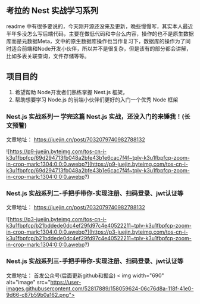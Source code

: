 ## 考拉的 Nest 实战学习系列

readme 中有很多要说的，今天刚开源还没来及更新，晚些慢慢写，其实本人最近半年多没怎么写后端代码，主要在做低代码和中台么内容，操作的也不是原生数据库而是元数据Meta，文中的原生数据库操作也当作复习下，数据库的操作为了同时适合前端和Node开发小伙伴，所以并不是很复杂，但是该有的部分都会讲解，比如多表关联查询，文件存储等等。

## 项目目的
1. 希望帮助 Node开发者们熟练掌握 Nest.js 框架，
2. 帮助想要学习 Node.js 的前端小伙伴们更好的入门一个优秀 Node 框架

### Nest.js 实战系列一 学完这篇 Nest.js 实战，还没入门的来锤我！(长文预警)
 文章地址： https://juejin.cn/post/7032079740982788132
 
![https://p9-juejin.byteimg.com/tos-cn-i-k3u1fbpfcp/69d294713fb048a2bfe43b1e6cac7f4f~tplv-k3u1fbpfcp-zoom-in-crop-mark:1304:0:0:0.awebp?](https://p9-juejin.byteimg.com/tos-cn-i-k3u1fbpfcp/69d294713fb048a2bfe43b1e6cac7f4f~tplv-k3u1fbpfcp-zoom-in-crop-mark:1304:0:0:0.awebp?)

### Nest.js 实战系列二-手把手带你-实现注册、扫码登录、jwt认证等
 文章地址： https://juejin.cn/post/7032079740982788132
 
![https://p3-juejin.byteimg.com/tos-cn-i-k3u1fbpfcp/b21bddede0dc4ef29fd97c4e40522211~tplv-k3u1fbpfcp-zoom-in-crop-mark:1304:0:0:0.awebp?](https://p3-juejin.byteimg.com/tos-cn-i-k3u1fbpfcp/b21bddede0dc4ef29fd97c4e40522211~tplv-k3u1fbpfcp-zoom-in-crop-mark:1304:0:0:0.awebp?)

### Nest.js 实战系列三-手把手带你-实现注册、扫码登录、jwt认证等
 文章地址： 首发公众号(后面更新github和掘金)
 < img width="690" alt="image" src="https://user-images.githubusercontent.com/52817889/158059624-06c76d8a-118f-41e0-9d66-c87b59b0a162.png">
